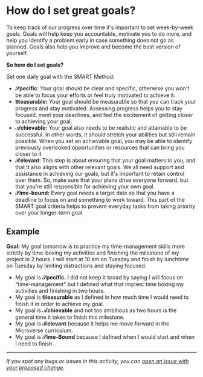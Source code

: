 # How do I set great goals?

To keep track of our progress over time it's important to set week-by-week goals. Goals will help keep you accountable, motivate you to do more, and help you identify a problem early in case something does not go as planned. Goals also help you improve and become the best version of yourself.

**So how do I set goals?**

Set one daily goal with the SMART Method:

- 𝓢**pecific**: Your goal should be clear and specific, otherwise you won't be able to focus your efforts or feel truly motivated to achieve it.
- 𝕸**easurable:** Your goal should be measurable so that you can track your progress and stay motivated. Assessing progress helps you to stay focused, meet your deadlines, and feel the excitement of getting closer to achieving your goal.
- 𝓐**chievable:** Your goal also needs to be realistic and attainable to be successful. In other words, it should stretch your abilities but still remain possible. When you set an achievable goal, you may be able to identify previously overlooked opportunities or resources that can bring you closer to it
- 𝓡**elevant**: This step is about ensuring that your goal matters to you, and that it also aligns with other relevant goals. We all need support and assistance in achieving our goals, but it's important to retain control over them. So, make sure that your plans drive everyone forward, but that you're still responsible for achieving your own goal.
- 𝓣**ime-bound:** Every goal needs a target date so that you have a deadline to focus on and something to work toward. This part of the SMART goal criteria helps to prevent everyday tasks from taking priority over your longer-term goal.

## Example

**Goal:** My goal tomorrow is to practice my time-management skills more strictly by time-boxing my activities and finishing the milestone of my project in 2 hours. I will start at 10 am on Tuesday and finish by lunchtime on Tuesday by limiting distractions and staying focused. 

- My goal is 𝓢**pecific.** I did not keep it broad by saying I will focus on "time-management" but I defined what that implies: time boxing my activities and finishing in two hours.
- My goal is 𝕸**easurable** as I defined in how much time I would need to finish it in order to achieve my goal.
- My goal is 𝓐**chievable** and not too ambitious as two hours is the general time it takes to finish this milestone.
- My goal is 𝓡**elevant** because it helps me move forward in the Microverse curriculum.
- My goal is 𝓣**ime-Bound** because I defined when I would start and when I need to finish.


------

_If you spot any bugs or issues in this activity, you can [open an issue with your proposed change](https://github.com/microverseinc/curriculum-transversal-skills/blob/main/git-github/articles/open_issue.md)._
